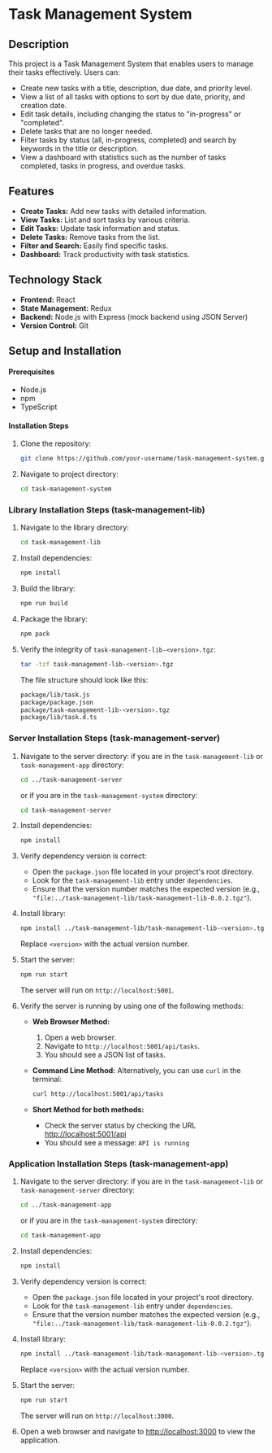 # Task Management System

## Description
This project is a Task Management System that enables users to manage their tasks effectively. Users can:

- Create new tasks with a title, description, due date, and priority level.
- View a list of all tasks with options to sort by due date, priority, and creation date.
- Edit task details, including changing the status to "in-progress" or "completed".
- Delete tasks that are no longer needed.
- Filter tasks by status (all, in-progress, completed) and search by keywords in the title or description.
- View a dashboard with statistics such as the number of tasks completed, tasks in progress, and overdue tasks.

## Features
- **Create Tasks:** Add new tasks with detailed information.
- **View Tasks:** List and sort tasks by various criteria.
- **Edit Tasks:** Update task information and status.
- **Delete Tasks:** Remove tasks from the list.
- **Filter and Search:** Easily find specific tasks.
- **Dashboard:** Track productivity with task statistics.

## Technology Stack
- **Frontend:** React
- **State Management:** Redux
- **Backend:** Node.js with Express (mock backend using JSON Server)
- **Version Control:** Git

## Setup and Installation

#### Prerequisites
- Node.js
- npm
- TypeScript

#### Installation Steps
1. Clone the repository:
   ```bash
   git clone https://github.com/your-username/task-management-system.git
   ```

2. Navigate to project directory:
   ```bash
   cd task-management-system
   ```

### Library Installation Steps (task-management-lib)

1. Navigate to the library directory:
   ```bash
   cd task-management-lib

2. Install dependencies:
   ```bash
   npm install
   ```

3. Build the library:
   ```bash
   npm run build
   ```

4. Package the library:
   ```bash
   npm pack
   ```

5. Verify the integrity of `task-management-lib-<version>.tgz`:
   ```bash
   tar -tzf task-management-lib-<version>.tgz
   ```

   The file structure should look like this:
   ```bash
   package/lib/task.js
   package/package.json
   package/task-management-lib-<version>.tgz
   package/lib/task.d.ts
   ```

### Server Installation Steps (task-management-server)

1. Navigate to the server directory:
   if you are in the `task-management-lib` or `task-management-app` directory:
   ```bash
   cd ../task-management-server
   ```
   or if you are in the `task-management-system` directory:
   ```bash
   cd task-management-server
   ```

2. Install dependencies:
   ```bash
   npm install
   ```

3. Verify dependency version is correct:
   - Open the `package.json` file located in your project's root directory.
   - Look for the `task-management-lib` entry under `dependencies`.
   - Ensure that the version number matches the expected version (e.g., `"file:../task-management-lib/task-management-lib-0.0.2.tgz"`).

4. Install library:
   ```bash
   npm install ../task-management-lib/task-management-lib-<version>.tgz
   ```
   Replace `<version>` with the actual version number.

5. Start the server:
   ```bash
   npm run start
   ```
   The server will run on `http://localhost:5001`.

6. Verify the server is running by using one of the following methods:
   - **Web Browser Method:**
     1. Open a web browser.
     2. Navigate to `http://localhost:5001/api/tasks`.
     3. You should see a JSON list of tasks.

   - **Command Line Method:**
     Alternatively, you can use `curl` in the terminal:
     ```bash
     curl http://localhost:5001/api/tasks
     ```
   - **Short Method for both methods:**
     - Check the server status by checking the URL [http://localhost:5001/api](http://localhost:5001/api)
     - You should see a message: `API is running`

### Application Installation Steps (task-management-app)

1. Navigate to the server directory:
   if you are in the `task-management-lib` or `task-management-server` directory:
   ```bash
   cd ../task-management-app
   ```
   or if you are in the `task-management-system` directory:
   ```bash
   cd task-management-app
   ```

2. Install dependencies:
   ```bash
   npm install
   ```

3. Verify dependency version is correct:
   - Open the `package.json` file located in your project's root directory.
   - Look for the `task-management-lib` entry under `dependencies`.
   - Ensure that the version number matches the expected version (e.g., `"file:../task-management-lib/task-management-lib-0.0.2.tgz"`).

4. Install library:
   ```bash
   npm install ../task-management-lib/task-management-lib-<version>.tgz
   ```
   Replace `<version>` with the actual version number.

5. Start the server:
   ```bash
   npm run start
   ```
   The server will run on `http://localhost:3000`.

6. Open a web browser and navigate to [http://localhost:3000](http://localhost:3000) to view the application.